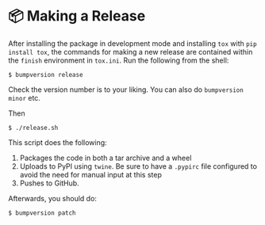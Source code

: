 # 📦 Making a Release

After installing the package in development mode and installing
`tox` with `pip install tox`, the commands for making a new release are contained within the `finish` environment
in `tox.ini`. Run the following from the shell:

```shell
$ bumpversion release
```

Check the version number is to your liking. You can also do `bumpversion minor` etc.

Then
```shell
$ ./release.sh
```

This script does the following:

1. Packages the code in both a tar archive and a wheel
2. Uploads to PyPI using `twine`. Be sure to have a `.pypirc` file configured to
   avoid the need for manual input at this step
3. Pushes to GitHub.

Afterwards, you should do:
```shell
$ bumpversion patch
```

